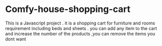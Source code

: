 # Comfy-house-shopping-cart
This is a Javascript project . it is a shopping cart for furniture and rooms requirement including beds and sheets . you can add any item to the cart and increase the number of the products ,you can remove the items you dont want 
